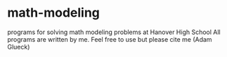 # math-modeling
programs for solving math modeling problems at Hanover High School
All programs are written by me.  Feel free to use but please cite me (Adam Glueck)
